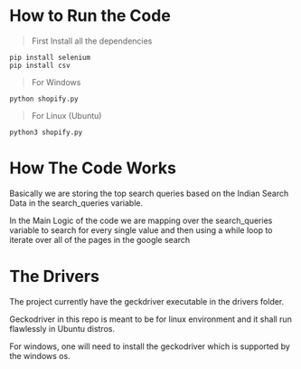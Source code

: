 # How to Run the Code
> First Install all the dependencies
```
pip install selenium
pip install csv
```
> For Windows
```
python shopify.py
```
> For Linux (Ubuntu)
```
python3 shopify.py
```

# How The Code Works

Basically we are storing the top search queries based on the Indian Search Data in the search_queries variable. 

In the Main Logic of the code we are mapping over the search_queries variable to search for every single value and then using a while loop to iterate over all of the pages in the google search

# The Drivers

The project currently have the geckdriver executable in the drivers folder.

Geckodriver in this repo is meant to be for linux environment and it shall run flawlessly in Ubuntu distros.

For windows, one will need to install the geckodriver which is supported by the windows os.

